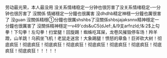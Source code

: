 劳动最光荣，本人最没用
没关系情绪稳定一分钟也很厉害了没关系情绪稳定-一分钟也很厉害了 沒關係 情緒穩定一分鐘也很厲害 沒dhdhb精定神穩一分鐘也厲很害了 沒guan 沒關係精穩①分鐘也很厲shshbs了沒關係shbsjajaksnnx精神穩定一分鐘也很厲害了 沒關係精神穩定一v49'cds&uC5(dJef:,&/9支arfnzId;!&:2$上勾拳！下勾拳！左勾拳！扫堂腿！回旋踢！蜘蛛吃耳屎，龙卷风摧毁停车场！羚羊蹬，山羊跳！乌鸦坐飞机！老鼠走迷宫！大象踢腿！愤怒的章鱼！巨斧砍大树！彻底疯狂！彻底疯狂！彻底疯狂！彻底疯狂！彻底疯狂！彻底疯狂！彻底疯狂！彻底疯狂！彻底疯狂！！！！！
